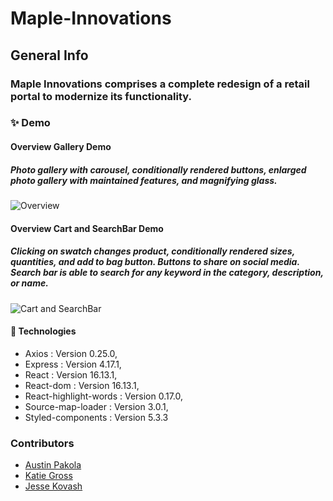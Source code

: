 # Maple-Innovations

## General Info
### Maple Innovations comprises a complete redesign of a retail portal to modernize its functionality.

### ✨ Demo

#### Overview Gallery Demo
##### Photo gallery with carousel, conditionally rendered buttons, enlarged photo gallery with maintained features, and magnifying glass.

![Overview](http://g.recordit.co/aDCe8TGpZ8.gif)

#### Overview Cart and SearchBar Demo
##### Clicking on swatch changes product, conditionally rendered sizes, quantities, and add to bag button. Buttons to share on social media. Search bar is able to search for any keyword in the category, description, or name. 

![Cart and SearchBar](http://g.recordit.co/EWl1WzsWna.gif)

#### 🧪 Technologies
* Axios : Version 0.25.0,
* Express : Version 4.17.1,
* React : Version 16.13.1,
* React-dom : Version 16.13.1,
* React-highlight-words : Version 0.17.0,
* Source-map-loader : Version 3.0.1,
* Styled-components : Version 5.3.3

### Contributors
- [Austin Pakola](https://github.com/Pak-Attack)
- [Katie Gross](https://www.linkedin.com/in/kathleen-gross/)
- [Jesse Kovash](https://www.linkedin.com/in/jessekovash/)

